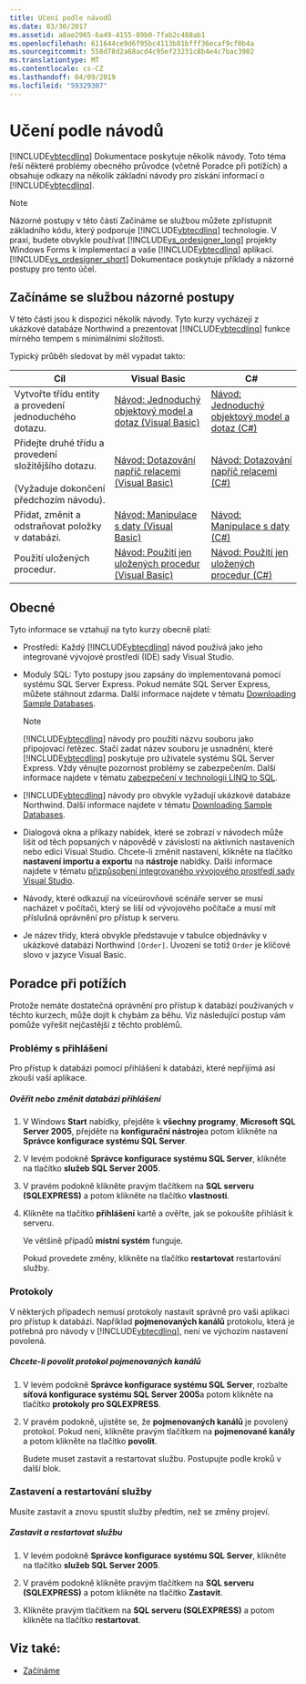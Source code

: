 ```yaml
---
title: Učení podle návodů
ms.date: 03/30/2017
ms.assetid: a8ae2965-6a49-4155-89b0-7fab2c488ab1
ms.openlocfilehash: 611644ce9d6f95bc4113b81bfff36ecaf9cf0b4a
ms.sourcegitcommit: 558d78d2a68acd4c95ef23231c8b4e4c7bac3902
ms.translationtype: MT
ms.contentlocale: cs-CZ
ms.lasthandoff: 04/09/2019
ms.locfileid: "59329307"
---
```

# <a name="learning-by-walkthroughs"></a>Učení podle návodů
[!INCLUDE[vbtecdlinq](../../../../../../includes/vbtecdlinq-md.md)] Dokumentace poskytuje několik návody. Toto téma řeší některé problémy obecného průvodce (včetně Poradce při potížích) a obsahuje odkazy na několik základní návody pro získání informací o [!INCLUDE[vbtecdlinq](../../../../../../includes/vbtecdlinq-md.md)].  
  
> [!NOTE]
>  Názorné postupy v této části Začínáme se službou můžete zpřístupnit základního kódu, který podporuje [!INCLUDE[vbtecdlinq](../../../../../../includes/vbtecdlinq-md.md)] technologie. V praxi, budete obvykle používat [!INCLUDE[vs_ordesigner_long](../../../../../../includes/vs-ordesigner-long-md.md)] projekty Windows Forms k implementaci a vaše [!INCLUDE[vbtecdlinq](../../../../../../includes/vbtecdlinq-md.md)] aplikací. [!INCLUDE[vs_ordesigner_short](../../../../../../includes/vs-ordesigner-short-md.md)] Dokumentace poskytuje příklady a názorné postupy pro tento účel.  
  
## <a name="getting-started-walkthroughs"></a>Začínáme se službou názorné postupy  
 V této části jsou k dispozici několik návody. Tyto kurzy vycházejí z ukázkové databáze Northwind a prezentovat [!INCLUDE[vbtecdlinq](../../../../../../includes/vbtecdlinq-md.md)] funkce mírného tempem s minimálními složitosti.  
  
 Typický průběh sledovat by měl vypadat takto:  
  
|Cíl|Visual Basic|C#|  
|---------------|------------------|---------|  
|Vytvořte třídu entity a provedení jednoduchého dotazu.|[Návod: Jednoduchý objektový model a dotaz (Visual Basic)](../../../../../../docs/framework/data/adonet/sql/linq/walkthrough-simple-object-model-and-query-visual-basic.md)|[Návod: Jednoduchý objektový model a dotaz (C#)](../../../../../../docs/framework/data/adonet/sql/linq/walkthrough-simple-object-model-and-query-csharp.md)|  
|Přidejte druhé třídu a provedení složitějšího dotazu.<br /><br /> (Vyžaduje dokončení předchozím návodu).|[Návod: Dotazování napříč relacemi (Visual Basic)](../../../../../../docs/framework/data/adonet/sql/linq/walkthrough-querying-across-relationships-visual-basic.md)|[Návod: Dotazování napříč relacemi (C#)](../../../../../../docs/framework/data/adonet/sql/linq/walkthrough-querying-across-relationships-csharp.md)|  
|Přidat, změnit a odstraňovat položky v databázi.|[Návod: Manipulace s daty (Visual Basic)](../../../../../../docs/framework/data/adonet/sql/linq/walkthrough-manipulating-data-visual-basic.md)|[Návod: Manipulace s daty (C#)](../../../../../../docs/framework/data/adonet/sql/linq/walkthrough-manipulating-data-csharp.md)|  
|Použití uložených procedur.|[Návod: Použití jen uložených procedur (Visual Basic)](../../../../../../docs/framework/data/adonet/sql/linq/walkthrough-using-only-stored-procedures-visual-basic.md)|[Návod: Použití jen uložených procedur (C#)](../../../../../../docs/framework/data/adonet/sql/linq/walkthrough-using-only-stored-procedures-csharp.md)|  
  
## <a name="general"></a>Obecné  
 Tyto informace se vztahují na tyto kurzy obecně platí:  
  
-   Prostředí: Každý [!INCLUDE[vbtecdlinq](../../../../../../includes/vbtecdlinq-md.md)] návod používá jako jeho integrované vývojové prostředí (IDE) sady Visual Studio.  
  
-   Moduly SQL: Tyto postupy jsou zapsány do implementovaná pomocí systému SQL Server Express. Pokud nemáte SQL Server Express, můžete stáhnout zdarma. Další informace najdete v tématu [Downloading Sample Databases](../../../../../../docs/framework/data/adonet/sql/linq/downloading-sample-databases.md).  
  
    > [!NOTE]
    >  [!INCLUDE[vbtecdlinq](../../../../../../includes/vbtecdlinq-md.md)] návody pro použití názvu souboru jako připojovací řetězec. Stačí zadat název souboru je usnadnění, které [!INCLUDE[vbtecdlinq](../../../../../../includes/vbtecdlinq-md.md)] poskytuje pro uživatele systému SQL Server Express. Vždy věnujte pozornost problémy se zabezpečením. Další informace najdete v tématu [zabezpečení v technologii LINQ to SQL](../../../../../../docs/framework/data/adonet/sql/linq/security-in-linq-to-sql.md).  
  
-   [!INCLUDE[vbtecdlinq](../../../../../../includes/vbtecdlinq-md.md)] návody pro obvykle vyžadují ukázkové databáze Northwind. Další informace najdete v tématu [Downloading Sample Databases](../../../../../../docs/framework/data/adonet/sql/linq/downloading-sample-databases.md).  
  
-   Dialogová okna a příkazy nabídek, které se zobrazí v návodech může lišit od těch popsaných v nápovědě v závislosti na aktivních nastaveních nebo edici Visual Studio. Chcete-li změnit nastavení, klikněte na tlačítko **nastavení importu a exportu** na **nástroje** nabídky. Další informace najdete v tématu [přizpůsobení integrovaného vývojového prostředí sady Visual Studio](/visualstudio/ide/personalizing-the-visual-studio-ide).  
  
-   Návody, které odkazují na víceúrovňové scénáře server se musí nacházet v počítači, který se liší od vývojového počítače a musí mít příslušná oprávnění pro přístup k serveru.  
  
-   Je název třídy, která obvykle představuje v tabulce objednávky v ukázkové databázi Northwind `[Order]`. Uvození se totiž `Order` je klíčové slovo v jazyce Visual Basic.  
  
## <a name="troubleshooting"></a>Poradce při potížích  
 Protože nemáte dostatečná oprávnění pro přístup k databází používaných v těchto kurzech, může dojít k chybám za běhu. Viz následující postup vám pomůže vyřešit nejčastější z těchto problémů.  
  
### <a name="log-on-issues"></a>Problémy s přihlášení  
 Pro přístup k databázi pomocí přihlášení k databázi, které nepřijímá asi zkouší vaší aplikace.  
  
##### <a name="to-verify-or-change-the-database-log-on"></a>Ověřit nebo změnit databázi přihlášení  
  
1. V Windows **Start** nabídky, přejděte k **všechny programy**, **Microsoft SQL Server 2005**, přejděte na **konfigurační nástroje**a potom klikněte na **Správce konfigurace systému SQL Server**.  
  
2. V levém podokně **Správce konfigurace systému SQL Server**, klikněte na tlačítko **služeb SQL Server 2005**.  
  
3. V pravém podokně klikněte pravým tlačítkem na **SQL serveru (SQLEXPRESS)** a potom klikněte na tlačítko **vlastnosti**.  
  
4. Klikněte na tlačítko **přihlášení** kartě a ověřte, jak se pokoušíte přihlásit k serveru.  
  
     Ve většině případů **místní systém** funguje.  
  
     Pokud provedete změny, klikněte na tlačítko **restartovat** restartování služby.  
  
### <a name="protocols"></a>Protokoly  
 V některých případech nemusí protokoly nastavit správně pro vaši aplikaci pro přístup k databázi. Například **pojmenovaných kanálů** protokolu, která je potřebná pro návody v [!INCLUDE[vbtecdlinq](../../../../../../includes/vbtecdlinq-md.md)], není ve výchozím nastavení povolená.  
  
##### <a name="to-enable-the-named-pipes-protocol"></a>Chcete-li povolit protokol pojmenovaných kanálů  
  
1. V levém podokně **Správce konfigurace systému SQL Server**, rozbalte **síťová konfigurace systému SQL Server 2005**a potom klikněte na tlačítko **protokoly pro SQLEXPRESS**.  
  
2. V pravém podokně, ujistěte se, že **pojmenovaných kanálů** je povolený protokol. Pokud není, klikněte pravým tlačítkem na **pojmenované kanály** a potom klikněte na tlačítko **povolit**.  
  
     Budete muset zastavit a restartovat službu. Postupujte podle kroků v další blok.  
  
### <a name="stopping-and-restarting-the-service"></a>Zastavení a restartování služby  
 Musíte zastavit a znovu spustit služby předtím, než se změny projeví.  
  
##### <a name="to-stop-and-restart-the-service"></a>Zastavit a restartovat službu  
  
1. V levém podokně **Správce konfigurace systému SQL Server**, klikněte na tlačítko **služeb SQL Server 2005**.  
  
2. V pravém podokně klikněte pravým tlačítkem na **SQL serveru (SQLEXPRESS)** a potom klikněte na tlačítko **Zastavit**.  
  
3. Klikněte pravým tlačítkem na **SQL serveru (SQLEXPRESS)** a potom klikněte na tlačítko **restartovat**.  
  
## <a name="see-also"></a>Viz také:

- [Začínáme](../../../../../../docs/framework/data/adonet/sql/linq/getting-started.md)
